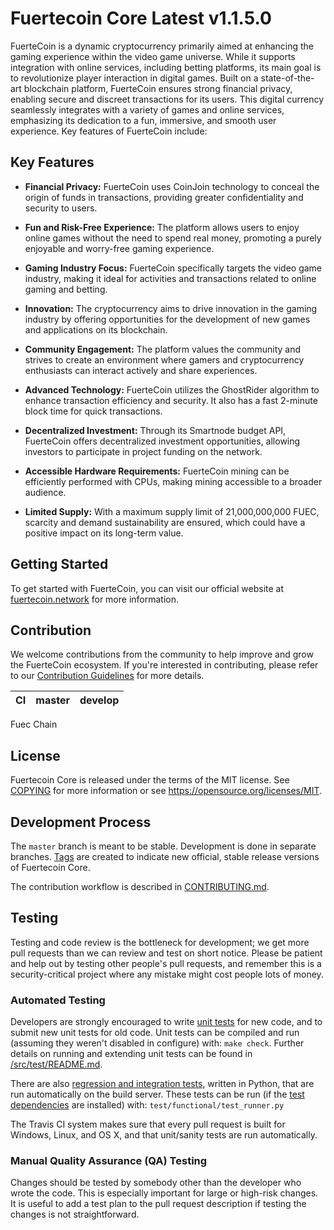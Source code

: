 Fuertecoin Core Latest v1.1.5.0
===========================

FuerteCoin is a dynamic cryptocurrency primarily aimed at enhancing the gaming experience within the video game universe. While it supports integration with online services, including betting platforms, its main goal is to revolutionize player interaction in digital games. Built on a state-of-the-art blockchain platform, FuerteCoin ensures strong financial privacy, enabling secure and discreet transactions for its users. This digital currency seamlessly integrates with a variety of games and online services, emphasizing its dedication to a fun, immersive, and smooth user experience. Key features of FuerteCoin include:

## Key Features

- **Financial Privacy:** FuerteCoin uses CoinJoin technology to conceal the origin of funds in transactions, providing greater confidentiality and security to users.

- **Fun and Risk-Free Experience:** The platform allows users to enjoy online games without the need to spend real money, promoting a purely enjoyable and worry-free gaming experience.

- **Gaming Industry Focus:** FuerteCoin specifically targets the video game industry, making it ideal for activities and transactions related to online gaming and betting.

- **Innovation:** The cryptocurrency aims to drive innovation in the gaming industry by offering opportunities for the development of new games and applications on its blockchain.

- **Community Engagement:** The platform values the community and strives to create an environment where gamers and cryptocurrency enthusiasts can interact actively and share experiences.

- **Advanced Technology:** FuerteCoin utilizes the GhostRider algorithm to enhance transaction efficiency and security. It also has a fast 2-minute block time for quick transactions.

- **Decentralized Investment:** Through its Smartnode budget API, FuerteCoin offers decentralized investment opportunities, allowing investors to participate in project funding on the network.

- **Accessible Hardware Requirements:** FuerteCoin mining can be efficiently performed with CPUs, making mining accessible to a broader audience.

- **Limited Supply:** With a maximum supply limit of 21,000,000,000 FUEC, scarcity and demand sustainability are ensured, which could have a positive impact on its long-term value.

## Getting Started

To get started with FuerteCoin, you can visit our official website at [fuertecoin.network](https://fuertecoin.network) for more information.

## Contribution

We welcome contributions from the community to help improve and grow the FuerteCoin ecosystem. If you're interested in contributing, please refer to our [Contribution Guidelines](CONTRIBUTING.md) for more details.

|CI|master|develop|
|-|-|-|

Fuec Chain


License
-------

Fuertecoin Core is released under the terms of the MIT license. See [COPYING](COPYING) for more
information or see https://opensource.org/licenses/MIT.

Development Process
-------------------

The `master` branch is meant to be stable. Development is done in separate branches.
[Tags](https://github.com/gitfuec/fuertecoin/tags) are created to indicate new official,
stable release versions of Fuertecoin Core.

The contribution workflow is described in [CONTRIBUTING.md](CONTRIBUTING.md).

Testing
-------

Testing and code review is the bottleneck for development; we get more pull
requests than we can review and test on short notice. Please be patient and help out by testing
other people's pull requests, and remember this is a security-critical project where any mistake might cost people
lots of money.

### Automated Testing

Developers are strongly encouraged to write [unit tests](src/test/README.md) for new code, and to
submit new unit tests for old code. Unit tests can be compiled and run
(assuming they weren't disabled in configure) with: `make check`. Further details on running
and extending unit tests can be found in [/src/test/README.md](/src/test/README.md).

There are also [regression and integration tests](/test), written
in Python, that are run automatically on the build server.
These tests can be run (if the [test dependencies](/test) are installed) with: `test/functional/test_runner.py`

The Travis CI system makes sure that every pull request is built for Windows, Linux, and OS X, and that unit/sanity tests are run automatically.

### Manual Quality Assurance (QA) Testing

Changes should be tested by somebody other than the developer who wrote the
code. This is especially important for large or high-risk changes. It is useful
to add a test plan to the pull request description if testing the changes is
not straightforward.
